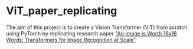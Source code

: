 # ViT_paper_replicating
The aim of this project is to create a Vision Transformer (ViT) from scratch using PyTorch by replicating research paper ["An Image is Worth 16x16 Words: 
Transformers for Image Recognition at Scale"](https://arxiv.org/abs/2010.11929)

